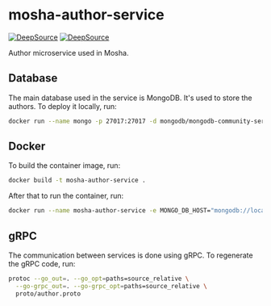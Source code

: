 # mosha-author-service

[![DeepSource](https://app.deepsource.com/gh/wcodesoft/mosha-author-service.svg/?label=active+issues&token=nviNNhLutptceoSk2YUDaoDm)](https://app.deepsource.com/gh/wcodesoft/mosha-author-service/?ref=repository-badge)
[![DeepSource](https://app.deepsource.com/gh/wcodesoft/mosha-author-service.svg/?label=resolved+issues&token=nviNNhLutptceoSk2YUDaoDm)](https://app.deepsource.com/gh/wcodesoft/mosha-author-service/?ref=repository-badge)

Author microservice used in Mosha.

## Database

The main database used in the service is MongoDB. It's used to store the authors. To deploy it locally, run:

```bash
docker run --name mongo -p 27017:27017 -d mongodb/mongodb-community-server:latest 
```

## Docker

To build the container image, run:

```bash
docker build -t mosha-author-service .
```

After that to run the container, run:

```bash
docker run --name mosha-author-service -e MONGO_DB_HOST="mongodb://localhost:27017" --net=bridge -p 8180:8180 -d mosha-author-service
```

## gRPC

The communication between services is done using gRPC. To regenerate the gRPC code, run:

```bash
protoc --go_out=. --go_opt=paths=source_relative \
  --go-grpc_out=. --go-grpc_opt=paths=source_relative \
  proto/author.proto
```